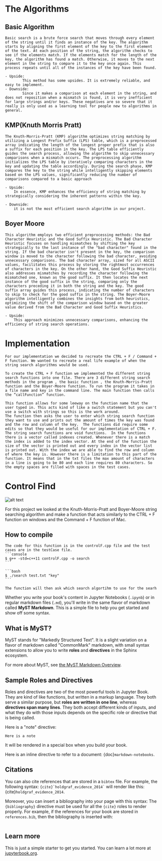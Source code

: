 # The Algorithms

## Basic Algorithm
    Basic search is a brute force search that moves through every element of the string until it finds an instance of the key. The algorithm starts by aligning the first element of the key to the first element of the text. At each position of the string, the algorithm checks to see if the elements match. If the elements match for the length of the key, the algorithm has found a match. Otherwise, it moves to the next element in the string to compare it to the key once again. This process repeats until all of the instances of the key have been found.

    - Upside:
            This method has some upsides. It is extremely reliable, and easy to implement.
    - Downside:
            Since it makes a comparison at each element in the string, and does not reposition when a mismatch is found, it is very inefficient for large strings and/or keys. These negatives are so severe that it really is only used as a learning tool for people new to algorithms in general. 

## KMP(Knuth Morris Pratt)
    The Knuth-Morris-Pratt (KMP) algorithm optimizes string matching by utilizing a Longest Prefix Suffix (LPS) table, which is a preprocessed array indicating the length of the longest proper prefix that is also a suffix for each position in the key. The LPS table efficiently guides the search process, allowing the algorithm to skip unnecessary comparisons when a mismatch occurs. The preprocessing algorithm initializes the LPS table by iteratively comparing characters in the key and updating the table accordingly. During the search phase, KMP compares the key to the string while intelligently skipping elements based on the LPS values, significantly reducing the number of comparisons compared to a basic approach

    - Upside:
        In essence, KMP enhances the efficiency of string matching by strategically considering the inherent patterns within the key.

    - Downside:
        it is not the most efficient search algorithm in our project. 

## Boyer Moore
    This algorithm employs two efficient preprocessing methods: the Bad Character Heuristic and the Good Suffix Heuristic. The Bad Character Heuristic focuses on handling mismatches by shifting the key strategically to the last instance of the "bad character" found in the string. If the bad character isn't present in the key, the comparison window is moved to the character following the bad character, avoiding unnecessary comparisons. The bad character array, sized for all ASCII values, facilitates this process by storing the rightmost occurrences of characters in the key. On the other hand, the Good Suffix Heuristic also addresses mismatches by recording the character following the mismatched one, known as the good suffix. It then locates the next instance of the good suffix in the string, comparing only the characters preceding it in both the string and the key. The good suffix array guides this process, indicating the number of characters to skip to check for the good suffix in the string. The Boyer-Moore algorithm intelligently combines the insights from both heuristics, optimizing the shift of the comparison window based on the greater value derived from the Bad Character and Good Suffix Heuristics. 

    - Upside:
        This approach minimizes unnecessary comparisons, enhancing the efficiency of string search operations.

# Implementation
    For our implementation we decided to recreate the CTRL + F / Command + F function. We wanted to recreate a real life example of when the string search algorithms would be used. 

	To create the CTRL + F function we implemented the different string search functions into one file. There are 3 different string search methods in the program , the basic function , the Knuth-Morris-Pratt function and the Boyer-Moore function. To run the program it takes in a file name and key in the command line. The main function then calls the “callFunction” function.

    This function allows for some leeway on the function name that the user typed in. This acts kind of like a switch statement but you can't use a switch with strings so this is the work around. 
 	The function then asks the user to enter which string search function they want to use and prints out the amount of times the key was found and the row and column of the key.  The functions did require some edits so that they would be useful for our implementation of CTRL + F.  The string search functions are void functions.  In the functions there is a vector called indexes created. Whenever there is a match the index is added to the index vector. At the end of the function the size of the vector is printed out and every index in the vector list is printed out. With the index we are able to find the row and column of where the key is. However there is a limitation to this part of the function. It means that in the txt files the max amount of characters in a line is going to be 80 and each line requires 80 characters. So the empty spaces are filled with spaces in the test cases.
    
# Control Find
![alt text](https://cdn.osxdaily.com/wp-content/uploads/2022/03/control-f-ipad-1-chrome-610x260.jpg)

For this project we looked at the Knuth-Morris-Pratt and Boyer-Moore string searching algorithm and make a function that acts similarly to the CTRL + F function  on windows and the Command + F function of Mac. 

## How to compile

    The code for this function is in the controlF.cpp file and the test cases are in the testCase file. 
    ```console
    $ g++ -std=c++11 controlF.cpp -o search
    ```

    ```bash
    $ ./search test.txt "key"
    ```

    The function will then ask which search algortihm to use for the searh


Whether you write your book's content in Jupyter Notebooks (`.ipynb`) or
in regular markdown files (`.md`), you'll write in the same flavor of markdown
called **MyST Markdown**.
This is a simple file to help you get started and show off some syntax.

## What is MyST?

MyST stands for "Markedly Structured Text". It
is a slight variation on a flavor of markdown called "CommonMark" markdown,
with small syntax extensions to allow you to write **roles** and **directives**
in the Sphinx ecosystem.

For more about MyST, see [the MyST Markdown Overview](https://jupyterbook.org/content/myst.html).

## Sample Roles and Directives

Roles and directives are two of the most powerful tools in Jupyter Book. They
are kind of like functions, but written in a markup language. They both
serve a similar purpose, but **roles are written in one line**, whereas
**directives span many lines**. They both accept different kinds of inputs,
and what they do with those inputs depends on the specific role or directive
that is being called. 

Here is a "note" directive:

```{note}
Here is a note
```

It will be rendered in a special box when you build your book.

Here is an inline directive to refer to a document: {doc}`markdown-notebooks`.


## Citations

You can also cite references that are stored in a `bibtex` file. For example,
the following syntax: `` {cite}`holdgraf_evidence_2014` `` will render like
this: {cite}`holdgraf_evidence_2014`.

Moreover, you can insert a bibliography into your page with this syntax:
The `{bibliography}` directive must be used for all the `{cite}` roles to
render properly.
For example, if the references for your book are stored in `references.bib`,
then the bibliography is inserted with:

```{bibliography}
```

## Learn more

This is just a simple starter to get you started.
You can learn a lot more at [jupyterbook.org](https://jupyterbook.org). 
